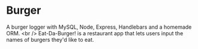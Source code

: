 # Burger
A burger logger with MySQL, Node, Express, Handlebars and a homemade ORM. &lt;br /> Eat-Da-Burger! is a restaurant app that lets users input the names of burgers they'd like to eat.
